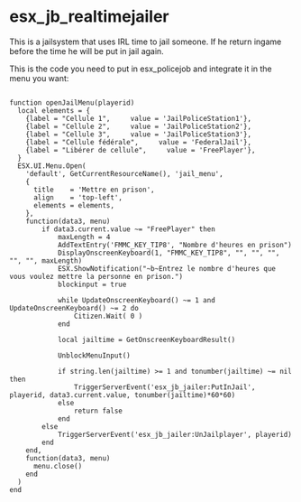 # esx_jb_realtimejailer

This is a jailsystem that uses IRL time to jail someone. If he return ingame before the time he will be put in jail again.

This is the code you need to put in esx_policejob and integrate it in the menu you want:

```

function openJailMenu(playerid)
  local elements = {
    {label = "Cellule 1",     value = 'JailPoliceStation1'},
    {label = "Cellule 2",     value = 'JailPoliceStation2'},
    {label = "Cellule 3",     value = 'JailPoliceStation3'},
    {label = "Cellule fédérale",     value = 'FederalJail'},
    {label = "Libérer de cellule",     value = 'FreePlayer'},
  }
  ESX.UI.Menu.Open(
	'default', GetCurrentResourceName(), 'jail_menu',
	{
	  title    = 'Mettre en prison',
	  align    = 'top-left',
	  elements = elements,
	},
	function(data3, menu)
		if data3.current.value ~= "FreePlayer" then
			maxLength = 4
			AddTextEntry('FMMC_KEY_TIP8', "Nombre d'heures en prison")
			DisplayOnscreenKeyboard(1, "FMMC_KEY_TIP8", "", "", "", "", "", maxLength)
			ESX.ShowNotification("~b~Entrez le nombre d'heures que vous voulez mettre la personne en prison.")
			blockinput = true

			while UpdateOnscreenKeyboard() ~= 1 and UpdateOnscreenKeyboard() ~= 2 do
				Citizen.Wait( 0 )
			end

			local jailtime = GetOnscreenKeyboardResult()

			UnblockMenuInput()

			if string.len(jailtime) >= 1 and tonumber(jailtime) ~= nil then
				TriggerServerEvent('esx_jb_jailer:PutInJail', playerid, data3.current.value, tonumber(jailtime)*60*60)
			else
				return false
			end
		else
			TriggerServerEvent('esx_jb_jailer:UnJailplayer', playerid)
		end
	end,
	function(data3, menu)
	  menu.close()
	end
  )
end
```
